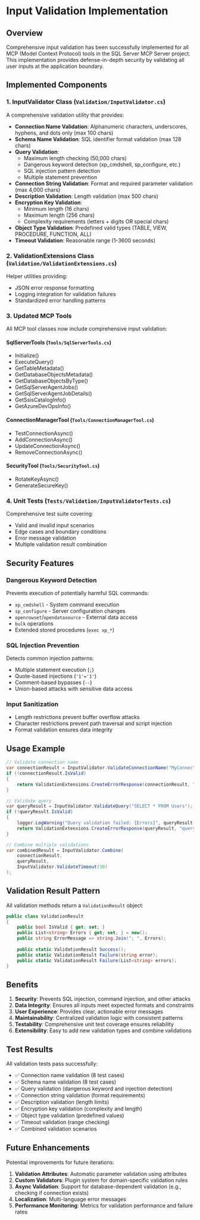 # Input Validation Implementation

## Overview

Comprehensive input validation has been successfully implemented for all MCP (Model Context Protocol) tools in the SQL Server MCP Server project. This implementation provides defense-in-depth security by validating all user inputs at the application boundary.

## Implemented Components

### 1. InputValidator Class (`Validation/InputValidator.cs`)

A comprehensive validation utility that provides:

- **Connection Name Validation**: Alphanumeric characters, underscores, hyphens, and dots only (max 100 chars)
- **Schema Name Validation**: SQL identifier format validation (max 128 chars)  
- **Query Validation**: 
  - Maximum length checking (50,000 chars)
  - Dangerous keyword detection (xp_cmdshell, sp_configure, etc.)
  - SQL injection pattern detection
  - Multiple statement prevention
- **Connection String Validation**: Format and required parameter validation (max 4,000 chars)
- **Description Validation**: Length validation (max 500 chars)
- **Encryption Key Validation**: 
  - Minimum length (16 chars)
  - Maximum length (256 chars)
  - Complexity requirements (letters + digits OR special chars)
- **Object Type Validation**: Predefined valid types (TABLE, VIEW, PROCEDURE, FUNCTION, ALL)
- **Timeout Validation**: Reasonable range (1-3600 seconds)

### 2. ValidationExtensions Class (`Validation/ValidationExtensions.cs`)

Helper utilities providing:
- JSON error response formatting
- Logging integration for validation failures
- Standardized error handling patterns

### 3. Updated MCP Tools

All MCP tool classes now include comprehensive input validation:

#### SqlServerTools (`Tools/SqlServerTools.cs`)
- Initialize()
- ExecuteQuery()
- GetTableMetadata()
- GetDatabaseObjectsMetadata()
- GetDatabaseObjectsByType()
- GetSqlServerAgentJobs()
- GetSqlServerAgentJobDetails()
- GetSsisCatalogInfo()
- GetAzureDevOpsInfo()

#### ConnectionManagerTool (`Tools/ConnectionManagerTool.cs`)
- TestConnectionAsync()
- AddConnectionAsync()
- UpdateConnectionAsync()
- RemoveConnectionAsync()

#### SecurityTool (`Tools/SecurityTool.cs`)
- RotateKeyAsync()
- GenerateSecureKey()

### 4. Unit Tests (`Tests/Validation/InputValidatorTests.cs`)

Comprehensive test suite covering:
- Valid and invalid input scenarios
- Edge cases and boundary conditions
- Error message validation
- Multiple validation result combination

## Security Features

### Dangerous Keyword Detection
Prevents execution of potentially harmful SQL commands:
- `xp_cmdshell` - System command execution
- `sp_configure` - Server configuration changes
- `openrowset`/`opendatasource` - External data access
- `bulk` operations
- Extended stored procedures (`exec xp_*`)

### SQL Injection Prevention
Detects common injection patterns:
- Multiple statement execution (`;`)
- Quote-based injections (`'1'='1'`)
- Comment-based bypasses (`--`)
- Union-based attacks with sensitive data access

### Input Sanitization
- Length restrictions prevent buffer overflow attacks
- Character restrictions prevent path traversal and script injection
- Format validation ensures data integrity

## Usage Example

```csharp
// Validate connection name
var connectionResult = InputValidator.ValidateConnectionName("MyConnection");
if (!connectionResult.IsValid)
{
    return ValidationExtensions.CreateErrorResponse(connectionResult, "connection_name");
}

// Validate query
var queryResult = InputValidator.ValidateQuery("SELECT * FROM Users");
if (!queryResult.IsValid)
{
    logger.LogWarning("Query validation failed: {Errors}", queryResult.ErrorMessage);
    return ValidationExtensions.CreateErrorResponse(queryResult, "query");
}

// Combine multiple validations
var combinedResult = InputValidator.Combine(
    connectionResult,
    queryResult,
    InputValidator.ValidateTimeout(30)
);
```

## Validation Result Pattern

All validation methods return a `ValidationResult` object:

```csharp
public class ValidationResult
{
    public bool IsValid { get; set; }
    public List<string> Errors { get; set; } = new();
    public string ErrorMessage => string.Join("; ", Errors);
    
    public static ValidationResult Success();
    public static ValidationResult Failure(string error);
    public static ValidationResult Failure(List<string> errors);
}
```

## Benefits

1. **Security**: Prevents SQL injection, command injection, and other attacks
2. **Data Integrity**: Ensures all inputs meet expected formats and constraints
3. **User Experience**: Provides clear, actionable error messages
4. **Maintainability**: Centralized validation logic with consistent patterns
5. **Testability**: Comprehensive unit test coverage ensures reliability
6. **Extensibility**: Easy to add new validation types and combine validations

## Test Results

All validation tests pass successfully:
- ✅ Connection name validation (8 test cases)
- ✅ Schema name validation (8 test cases)  
- ✅ Query validation (dangerous keyword and injection detection)
- ✅ Connection string validation (format requirements)
- ✅ Description validation (length limits)
- ✅ Encryption key validation (complexity and length)
- ✅ Object type validation (predefined values)
- ✅ Timeout validation (range checking)
- ✅ Combined validation scenarios

## Future Enhancements

Potential improvements for future iterations:
1. **Validation Attributes**: Automatic parameter validation using attributes
2. **Custom Validators**: Plugin system for domain-specific validation rules  
3. **Async Validation**: Support for database-dependent validation (e.g., checking if connection exists)
4. **Localization**: Multi-language error messages
5. **Performance Monitoring**: Metrics for validation performance and failure rates
